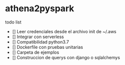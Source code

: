 
athena2pyspark
==

todo list

- [] Leer credenciales desde el archivo init de ~/.aws
- [] Integrar con serverless
- [] Compatibilidad python3.7
- [] Dockerfile con pruebas unitarias
- [] Carpeta de ejemplos
- [] Construccion de querys con django o sqlalchemys